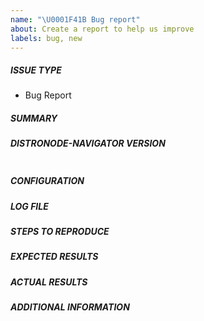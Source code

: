 ```yaml
---
name: "\U0001F41B Bug report"
about: Create a report to help us improve
labels: bug, new
---
```


##### ISSUE TYPE

- Bug Report

##### SUMMARY

<!-- Briefly describe the problem. -->

##### DISTRONODE-NAVIGATOR VERSION

<!--- Paste, BELOW THIS COMMENT, verbatim output from "distronode-navigator --version" between quotes below -->

```

```

##### CONFIGURATION

<!--- Paste verbatim output from `distronode-navigator.yaml` file or
      any other custom setting file defined by `DISTRONODE_NAVIGATOR_CONFIG`
      environment variable below (if present).-->

##### LOG FILE

<!--- Paste relevant logs from the distronode-navigator
      log file preferably after setting the log-level to `debug`,
      under the prompt line.
      **HINT:** You can paste https://gist.github.com links for larger files..-->

##### STEPS TO REPRODUCE

<!-- Please describe exactly how to reproduce the problem. -->

##### EXPECTED RESULTS

<!-- What did you expect to happen when running the steps above? -->

##### ACTUAL RESULTS

<!-- What actually happened? -->

##### ADDITIONAL INFORMATION

<!-- Include any links screenshots or other
additional information like execution-envirnment details
if enabled. You can use command
"distronode-navigator images <name-of-container-image>"
to introspect execution environment -->
